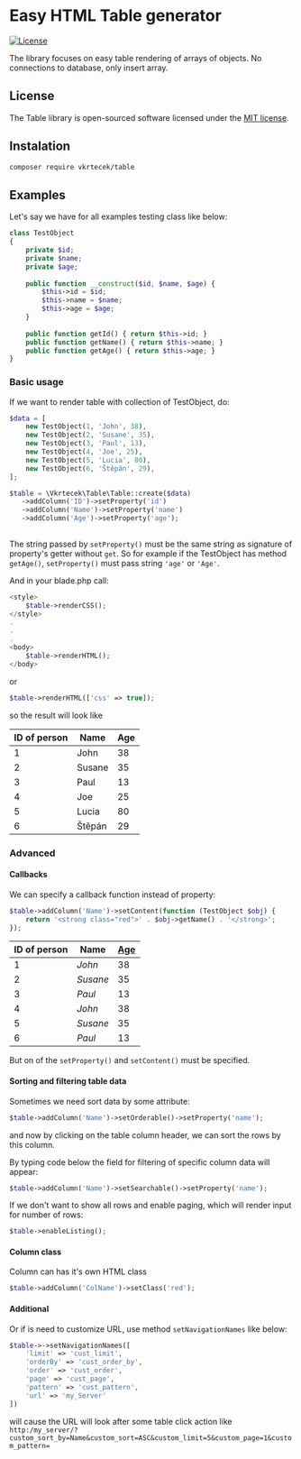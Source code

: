 # Easy HTML Table generator

<p>
<a href="https://packagist.org/packages/laravel/framework"><img src="https://poser.pugx.org/laravel/framework/license.svg" alt="License"></a>
</p>

The library focuses on easy table rendering of arrays of objects. No connections to database, only insert array.

## License

The Table library is open-sourced software licensed under the [MIT license](http://opensource.org/licenses/MIT).

## Instalation

```bash
composer require vkrtecek/table
```

## Examples

Let's say we have for all examples testing class like below:

```php
class TestObject
{
    private $id;
    private $name;
    private $age;
    
    public function __construct($id, $name, $age) {
        $this->id = $id;
        $this->name = $name;
        $this->age = $age;
    }
    
    public function getId() { return $this->id; }
    public function getName() { return $this->name; }
    public function getAge() { return $this->age; }
}
```

### Basic usage

If we want to render table with collection of TestObject, do:

```php
$data = [
    new TestObject(1, 'John', 38),
    new TestObject(2, 'Susane', 35),
    new TestObject(3, 'Paul', 13),
    new TestObject(4, 'Joe', 25),
    new TestObject(5, 'Lucia', 80),
    new TestObject(6, 'Štěpán', 29),
];

$table = \Vkrtecek\Table\Table::create($data)
   ->addColumn('ID')->setProperty('id')
   ->addColumn('Name')->setProperty('name')
   ->addColumn('Age')->setProperty('age');
                
```

The string passed by ``` setProperty() ``` must be the same string as signature of property's getter without ```get```. So for example if the TestObject has method ```getAge()```, ```setProperty()``` must pass string ```'age'``` or ```'Age'```.

And in your blade.php call:

```php
<style>
    $table->renderCSS();
</style>
.
.
.
<body>
    $table->renderHTML();
</body>
```

or
```php
$table->renderHTML(['css' => true]);
```

so the result will look like 

<table>
  <thead>
    <tr><th>ID of person</th><th>Name</th><th>Age</th></tr>
  </thead>
  <tbody>
    <tr class="odd"><td>1</td><td>John</td><td>38</td></tr>
    <tr class="even"><td>2</td><td>Susane</td><td>35</td></tr>
    <tr class="odd"><td>3</td><td>Paul</td><td>13</td></tr>
    <tr class="even"><td>4</td><td>Joe</td><td>25</td></tr>
    <tr class="odd"><td>5</td><td>Lucia</td><td>80</td></tr>
    <tr class="even"><td>6</td><td>Štěpán</td><td>29</td></tr>
  </tbody>
</table>

### Advanced

#### Callbacks
We can specify a callback function instead of property:
```php
$table->addColumn('Name')->setContent(function (TestObject $obj) {
    return '<strong class="red">' . $obj->getName() . '</strong>';
});
``` 
<table>
  <thead>
    <tr><th>ID of person</th><th>Name</th><th><a href="http://table.local?sort_by=Age&sort=ASC&limit=15&page=1&pattern=">Age</a></th></tr>
  </thead>
  <tbody>
    <tr class="odd"><td>1</td><td><em class="red">John</em></td><td>38</td></tr>
    <tr class="even"><td>2</td><td><em class="red">Susane</em></td><td>35</td></tr>
    <tr class="odd"><td>3</td><td><em class="red">Paul</em></td><td>13</td></tr>
    <tr class="even"><td>4</td><td><em class="red">John</em></td><td>38</td></tr>
    <tr class="odd"><td>5</td><td><em class="red">Susane</em></td><td>35</td></tr>
    <tr class="even"><td>6</td><td><em class="red">Paul</em></td><td>13</td></tr>
  </tbody>
</table>

But on of the ```setProperty()``` and ```setContent()``` must be specified. 

#### Sorting and filtering table data

Sometimes we need sort data by some attribute:
```php
$table->addColumn('Name')->setOrderable()->setProperty('name');
```
and now by clicking on the table column header, we can sort the rows by this column.

By typing code below the field for filtering of specific column data will appear:
```php
$table->addColumn('Name')->setSearchable()->setProperty('name');
```

If we don't want to show all rows and enable paging, which will render input for number of rows:
```php
$table->enableListing();
```


#### Column class

Column can has it's own HTML class

```php
$table->addColumn('ColName')->setClass('red');
```

#### Additional
Or if is need to customize URL, use method ```setNavigationNames``` like below:
```php
$table->->setNavigationNames([
    'limit' => 'cust_limit',
    'orderBy' => 'cust_order_by',
    'order' => 'cust_order',
    'page' => 'cust_page',
    'pattern' => 'cust_pattern',
    'url' => 'my_Server'
])
```
will cause the URL will look after some table click action like 
```http:/my_server/?custom_sort_by=Name&custom_sort=ASC&custom_limit=5&custom_page=1&custom_pattern=```
